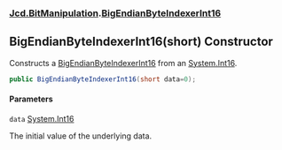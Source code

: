 ### [Jcd.BitManipulation](Jcd.BitManipulation.md 'Jcd.BitManipulation').[BigEndianByteIndexerInt16](Jcd.BitManipulation.BigEndianByteIndexerInt16.md 'Jcd.BitManipulation.BigEndianByteIndexerInt16')

## BigEndianByteIndexerInt16(short) Constructor

Constructs
a [BigEndianByteIndexerInt16](Jcd.BitManipulation.BigEndianByteIndexerInt16.md 'Jcd.BitManipulation.BigEndianByteIndexerInt16')
from an [System.Int16](https://docs.microsoft.com/en-us/dotnet/api/System.Int16 'System.Int16').

```csharp
public BigEndianByteIndexerInt16(short data=0);
```
#### Parameters

<a name='Jcd.BitManipulation.BigEndianByteIndexerInt16.BigEndianByteIndexerInt16(short).data'></a>

`data` [System.Int16](https://docs.microsoft.com/en-us/dotnet/api/System.Int16 'System.Int16')

The initial value of the underlying data.